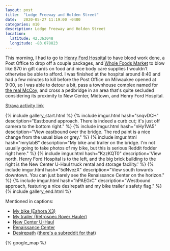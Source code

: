 ```yaml
---
layout: post
title:  "Lodge Freeway and Holden Street"
date:   2020-05-27 11:19:00 -0400
categories: m10
description: Lodge Freeway and Holden Street
location:
  latitude: 42.363048
  longitude: -83.078823
---
```


This morning, I had to go to [Henry Ford Hospital](https://www.henryford.com/locations/henry-ford-hospital)
to have blood work done, a Post Office to drop off a couple packages, and 
[Whole Foods Market](https://www.wholefoodsmarket.com/stores/detroit) to blow 
like $70 in gift cards on food and nice body care supplies I wouldn't otherwise be 
able to afford. I was finished at the hospital around 8:40 and had a few minutes 
to kill before the Post Office on Milwaukee opened at 9:00, so I was able to 
detour a bit, pass a townhouse complex named for [the real McCoy](https://en.wikipedia.org/wiki/Elijah_McCoy), 
and cross a pedbridge in an area that's quite secluded considering 
its proximity to New Center, Midtown, and Henry Ford Hospital.

[Strava activity link](https://www.strava.com/activities/3519842508)

{% include gallery_start.html %}
{% include imgur.html 
  hash="snqvDCH" 
  description="Eastbound approach. There is indeed a curb cut; it's just off camera to the bottom right." %}
{% include imgur.html 
  hash="nHy1VA5" 
  description="View eastbound over the bridge. The red paint is a nice change from the usual blue or grey." %}
{% include imgur.html
  hash="mrylabB"
  description="My bike and trailer on the bridge. I'm not usually going to take photos of my bike, but this is serious Reddit fodder right here." %}
{% include imgur.html 
  hash="KzzKQT0"
  description='View north. Henry Ford Hospital is to the left, and the big brick building to the right is the New Center U-Haul truck rental and storage facility.' %}
{% include imgur.html 
  hash="5dNvezX" 
  description="View south towards downtown. You can just barely see the Renaissance Center on the horizon." %}
{% include imgur.html 
  hash="hPAEGrC" 
  description="Westbound approach, featuring a nice desirepath and my bike trailer's safety flag." %}
{% include gallery_end.html %}

<!-- fold -->

Mentioned in captions:

 * [My bike (Eahora X3)](https://www.eahoraebike.com/collections/eahora-folding-ebike/products/eahora-x3-e-pas-ebike)
 * [My trailer (Retrospec Rover Hauler)](https://retrospec.com/products/rover-hauler-cargo-foldable-bike-trailer)
 * [New Center U-Haul](https://www.uhaul.com/Locations/Truck-Rentals-near-Detroit-MI-48202/754024/)
 * [Renaissance Center](https://gmrencen.com/)
 * [Desirepath](https://en.wikipedia.org/wiki/Desire_path) ([there's a subreddit for that](https://www.reddit.com/r/DesirePath/))

{% google_map %}